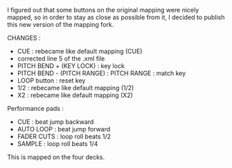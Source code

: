 I figured out that some buttons on the original mapping were nicely mapped, so in order to stay as close as possible from it, I decided to publish this new version of the mapping fork.

CHANGES :

- CUE : rebecame like default mapping (CUE)
- corrected line 5 of the .xml file
- PITCH BEND + (KEY LOCK) : key lock
- PITCH BEND - (PITCH RANGE) : PITCH RANGE : match key
- LOOP button : reset key
- 1/2 : rebecame like default mapping (1/2)
- X2 : rebecame like default mapping (X2)

Performance pads :
- CUE : beat jump backward
- AUTO LOOP : beat jump forward
- FADER CUTS : loop roll beats 1/2
- SAMPLE : loop roll beats 1/4

This is mapped on the four decks.
